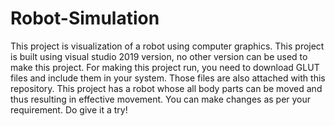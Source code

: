 # Robot-Simulation
This project is visualization of a robot using computer graphics.
This project is built using visual studio 2019 version, no other version can be used to make this project. 
For making this project run, you need to download GLUT files and include them in your system. Those files are also attached with this repository.
This project has a robot whose all body parts can be moved and thus resulting in effective movement.
You can make changes as per your requirement.
Do give it a try!
